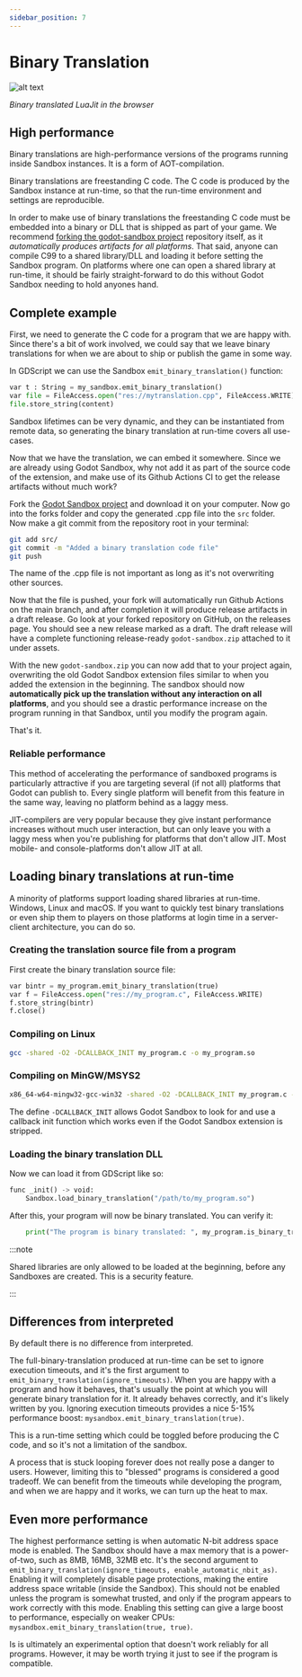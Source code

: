 ```yaml
---
sidebar_position: 7
---
```


# Binary Translation

![alt text](/img/bintr/luajit.png)

*Binary translated LuaJit in the browser*


## High performance

Binary translations are high-performance versions of the programs running inside Sandbox instances. It is a form of AOT-compilation.

Binary translations are freestanding C code. The C code is produced by the Sandbox instance at run-time, so that the run-time environment and settings are reproducible.

In order to make use of binary translations the freestanding C code must be embedded into a binary or DLL that is shipped as part of your game. We recommend [forking the godot-sandbox project](https://github.com/libriscv/godot-sandbox) repository itself, as it _automatically produces artifacts for all platforms_. That said, anyone can compile C99 to a shared library/DLL and loading it before setting the Sandbox program. On platforms where one can open a shared library at run-time, it should be fairly straight-forward to do this without Godot Sandbox needing to hold anyones hand.

## Complete example

First, we need to generate the C code for a program that we are happy with. Since there's a bit of work involved, we could say that we leave binary translations for when we are about to ship or publish the game in some way.

In GDScript we can use the Sandbox `emit_binary_translation()` function:
```py
var t : String = my_sandbox.emit_binary_translation()
var file = FileAccess.open("res://mytranslation.cpp", FileAccess.WRITE)
file.store_string(content)
```

Sandbox lifetimes can be very dynamic, and they can be instantiated from remote data, so generating the binary translation at run-time covers all use-cases.

Now that we have the translation, we can embed it somewhere. Since we are already using Godot Sandbox, why not add it as part of the source code of the extension, and make use of its Github Actions CI to get the release artifacts without much work?

Fork the [Godot Sandbox project](https://github.com/libriscv/godot-sandbox) and download it on your computer. Now go into the forks folder and copy the generated .cpp file into the `src` folder. Now make a git commit from the repository root in your terminal:

```sh
git add src/
git commit -m "Added a binary translation code file"
git push
```

The name of the .cpp file is not important as long as it's not overwriting other sources.

Now that the file is pushed, your fork will automatically run Github Actions on the main branch, and after completion it will produce release artifacts in a draft release. Go look at your forked repository on GitHub, on the releases page. You should see a new release marked as a draft. The draft release will have a complete functioning release-ready `godot-sandbox.zip` attached to it under assets.

With the new `godot-sandbox.zip` you can now add that to your project again, overwriting the old Godot Sandbox extension files similar to when you added the extension in the beginning. The sandbox should now **automatically pick up the translation without any interaction on all platforms**, and you should see a drastic performance increase on the program running in that Sandbox, until you modify the program again.

That's it.

### Reliable performance

This method of accelerating the performance of sandboxed programs is particularly attractive if you are targeting several (if not all) platforms that Godot can publish to. Every single platform will benefit from this feature in the same way, leaving no platform behind as a laggy mess.

JIT-compilers are very popular because they give instant performance increases without much user interaction, but can only leave you with a laggy mess when you're publishing for platforms that don't allow JIT. Most mobile- and console-platforms don't allow JIT at all.

## Loading binary translations at run-time

A minority of platforms support loading shared libraries at run-time. Windows, Linux and macOS. If you want to quickly test binary translations or even ship them to players on those platforms at login time in a server-client architecture, you can do so.

### Creating the translation source file from a program

First create the binary translation source file:
```py
var bintr = my_program.emit_binary_translation(true)
var f = FileAccess.open("res://my_program.c", FileAccess.WRITE)
f.store_string(bintr)
f.close()
```

### Compiling on Linux

```sh
gcc -shared -O2 -DCALLBACK_INIT my_program.c -o my_program.so
```

### Compiling on MinGW/MSYS2

```sh
x86_64-w64-mingw32-gcc-win32 -shared -O2 -DCALLBACK_INIT my_program.c -o my_program.dll
```

The define `-DCALLBACK_INIT` allows Godot Sandbox to look for and use a callback init function which works even if the Godot Sandbox extension is stripped.


### Loading the binary translation DLL

Now we can load it from GDScript like so:
```py
func _init() -> void:
	Sandbox.load_binary_translation("/path/to/my_program.so")
```
After this, your program will now be binary translated. You can verify it:

```py
	print("The program is binary translated: ", my_program.is_binary_translated())
```

:::note

Shared libraries are only allowed to be loaded at the beginning, before any Sandboxes are created. This is a security feature.

:::


## Differences from interpreted

By default there is no difference from interpreted.

The full-binary-translation produced at run-time can be set to ignore execution timeouts, and it's the first argument to `emit_binary_translation(ignore_timeouts)`. When you are happy with a program and how it behaves, that's usually the point at which you will generate binary translation for it. It already behaves correctly, and it's likely written by you. Ignoring execution timeouts provides a nice 5-15% performance boost: `mysandbox.emit_binary_translation(true)`.

This is a run-time setting which could be toggled before producing the C code, and so it's not a limitation of the sandbox.

A process that is stuck looping forever does not really pose a danger to users. However, limiting this to "blessed" programs is considered a good tradeoff. We can benefit from the timeouts while developing the program, and when we are happy and it works, we can turn up the heat to max.

## Even more performance

The highest performance setting is when automatic N-bit address space mode is enabled. The Sandbox should have a max memory that is a power-of-two, such as 8MB, 16MB, 32MB etc. It's the second argument to `emit_binary_translation(ignore_timeouts, enable_automatic_nbit_as)`. Enabling it will completely disable page protections, making the entire address space writable (inside the Sandbox). This should not be enabled unless the program is somewhat trusted, and only if the program appears to work correctly with this mode. Enabling this setting can give a large boost to performance, especially on weaker CPUs: `mysandbox.emit_binary_translation(true, true)`.

Is is ultimately an experimental option that doesn't work reliably for all programs. However, it may be worth trying it just to see if the program is compatible.
